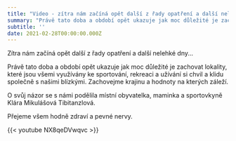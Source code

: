 ```yaml
---
title: "Video - zítra nám začíná opět další z řady opatření a další nelehké dny..."
summary: "Právě tato doba a období opět ukazuje jak moc důležité je zachovat lokality, které jsou všemi využívány ke sportování, rekreaci ...."
subtitle: ''
date: 2021-02-28T00:00:00.000Z
---
```


Zítra nám začíná opět další z řady opatření a další nelehké dny...

Právě tato doba a období opět ukazuje jak moc důležité je zachovat lokality, které jsou všemi využívány ke sportování, rekreaci a užívání si chvil a klidu společně s našimi blízkými. Zachovejme krajinu a hodnoty na kterých záleží.

O svůj názor se s námi podělila místní obyvatelka, maminka a sportovkyně Klára Mikulášová Tibitanzlová.

Přejeme všem hodně zdraví a pevné nervy.


{{< youtube NX8qeDVwqvc >}}

